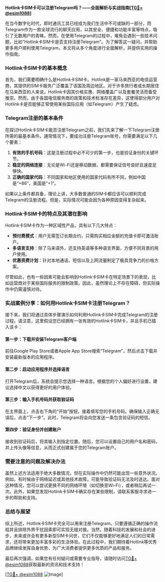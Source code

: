 **Hotlink卡SIM卡可以注册Telegram吗？——全面解析与实战指南[[TG💪+ @esim1088](https://t.me/s/esim1088)]**

在当今数字化时代，即时通讯工具已经成为我们生活中不可或缺的一部分，而Telegram作为一款全球流行的聊天应用，以其安全、便捷和功能丰富等特点，吸引了无数用户的青睐。然而，在使用Telegram的过程中，难免会遇到一些技术问题，比如“Hotlink卡SIM卡是否支持注册Telegram”。为了解答这一疑问，并帮助更多用户顺利使用Telegram，本文将从多个角度进行全面解析，并提供实用的操作指南。

### Hotlink卡SIM卡的基本概念

首先，我们需要明确什么是Hotlink卡SIM卡。Hotlink是一家马来西亚的电信运营商，其提供的SIM卡服务广泛覆盖了该国及周边地区。对于许多旅行者或长期居住在马来西亚的人来说，Hotlink卡因其价格实惠、网络覆盖广以及套餐灵活而备受推崇。然而，由于各国电信服务商的政策和技术标准存在差异，这使得部分用户对Hotlink卡是否能够正常使用某些国际应用（如Telegram）产生了疑虑。

### Telegram注册的基本条件

在探讨Hotlink卡SIM卡能否注册Telegram之前，我们先来了解一下Telegram注册所需的最基本条件。通常情况下，要成功注册Telegram账号，你需要满足以下几个要素：
1. **有效的手机号码**：这是注册过程中必不可少的第一步，也是验证身份的关键环节。
2. **稳定的网络连接**：无论是Wi-Fi还是移动数据，都需要保证信号良好且速度足够快。
3. **正确的国家代码**：不同国家和地区使用的国家代码有所不同，例如中国是“+86”，美国是“+1”。

如果以上条件都具备，理论上讲，大多数普通的SIM卡都应该可以顺利完成Telegram的注册流程。但是，实际情况可能会因为各种原因变得复杂起来。

### Hotlink卡SIM卡的特点及其潜在影响

Hotlink卡SIM卡作为一种区域性产品，具有以下几大特点：
- **预付费模式**：用户无需签订长期合约，只需购买相应金额的充值卡即可激活账户。
- **多语言支持**：除了马来语外，还支持英语等多种语言界面，方便不同背景的用户使用。
- **优惠资费计划**：针对本地通话、短信以及上网流量制定了极具竞争力的价格方案。

尽管如此，也有一些因素可能会影响到Hotlink卡SIM卡在特定场景下的表现，比如运营商对于某些国际服务的限制政策。因此，虽然理论上不存在障碍，但实际操作中仍需谨慎对待。

### 实战案例分享：如何用Hotlink卡SIM卡注册Telegram？

接下来，我们将通过具体步骤演示如何利用Hotlink卡SIM卡完成Telegram的注册过程。请注意，这里假设您已经拥有一张有效的Hotlink卡SIM卡，并且手机已插入该卡：

#### 第一步：下载并安装Telegram客户端
前往Google Play Store或者Apple App Store搜索“Telegram”，然后点击下载并安装最新版本的应用程序。

#### 第二步：启动应用程序并选择语言
打开Telegram后，系统会提示您选择一种语言。根据您的个人偏好进行设置，建议选择中文以获得更好的用户体验。

#### 第三步：输入手机号码并获取验证码
在主界面上，点击右下角的“开始”按钮，接着填写您的手机号码。确保输入正确无误后，点击“下一步”。此时，Telegram将会向您发送一条包含验证码的短信。

#### 第四步：验证身份并创建账户
接收到验证码后，将其输入到指定位置。随后，您可以设置自己的用户名和密码，并上传头像等信息，从而正式创建属于您的Telegram账户。

### 需要注意的问题及解决办法

虽然上述方法适用于绝大多数情况，但在实际操作中仍然可能出现一些意外状况。例如，有时候由于网络延迟或其他技术故障，可能导致验证码无法及时送达。面对这种情况，您可以尝试更换不同的网络环境（如切换至Wi-Fi），或者稍后再试一次。此外，如果您发现Hotlink卡SIM卡确实存在某些限制，请联系客服寻求进一步的帮助和支持。

### 总结与展望

综上所述，Hotlink卡SIM卡完全可以用来注册Telegram，只要遵循正确的操作流程并且排除外界干扰因素即可实现无缝对接。当然，随着科技的发展和社会的进步，未来或许会有更多新型SIM卡问世，它们不仅能够更好地满足人们的日常需求，还将带来更加丰富多彩的生活体验。在此过程中，我们期待着Hotlink等优秀品牌继续发挥自身优势，为广大消费者提供更多优质的产品和服务。

最后再次强调，如果您有任何疑问或需要专业指导，请随时访问[TG💪+ @esim1088](https://t.me/s/esim1088)获取最新的资讯和技术支持！

[[TG💪+ @esim1088](https://t.me/s/esim1088) ![Image](https://i.postimg.cc/4NQfJmqS/Snipaste-2025-05-13-00-14-12.png)]